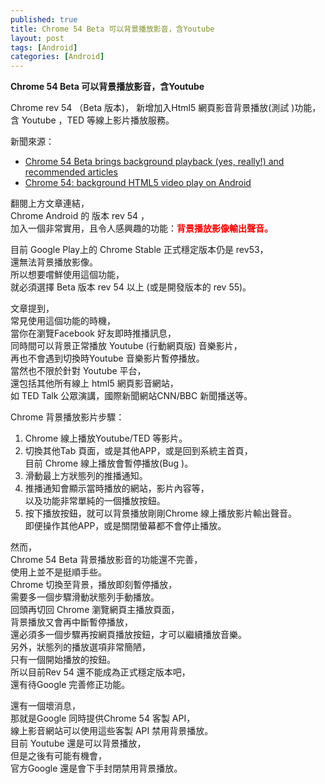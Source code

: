 ```yaml
---
published: true
title: Chrome 54 Beta 可以背景播放影音，含Youtube
layout: post
tags: [Android]
categories: [Android]
---
```


**Chrome 54 Beta 可以背景播放影音，含Youtube**

Chrome rev 54 （Beta 版本)，
新增加入Html5 網頁影音背景播放(測試 )功能，
含 Youtube ，TED 等線上影片播放服務。

新聞來源：   

 * [Chrome 54 Beta brings background playback (yes, really!) and recommended articles][1]   
 * [Chrome 54: background HTML5 video play on Android][2]   
    
翻閱上方文章連結，   
Chrome Android 的 版本 rev 54 ，    
加入一個非常實用，且令人感興趣的功能：**<font color="red">背景播放影像輸出聲音。</font>**    
    
目前 Google Play上的 Chrome Stable 正式穩定版本仍是 rev53，    
還無法背景播放影像。    
所以想要嚐鮮使用這個功能，   
就必須選擇 Beta 版本 rev 54 以上 (或是開發版本的 rev 55)。   

文章提到，   
常見使用這個功能的時機，    
當你在瀏覽Facebook 好友即時推播訊息，   
同時間可以背景正常播放 Youtube (行動網頁版) 音樂影片，   
再也不會遇到切換時Youtube 音樂影片暫停播放。    
當然也不限於針對 Youtube 平台，    
還包括其他所有線上 html5 網頁影音網站，   
如  TED Talk 公眾演講，國際新聞網站CNN/BBC 新聞播送等。   

 Chrome 背景播放影片步驟：   

 1. Chrome 線上播放Youtube/TED 等影片。   
 2. 切換其他Tab 頁面，或是其他APP，或是回到系統主首頁，     
    目前 Chrome 線上播放會暫停播放(Bug )。   
 3. 滑動最上方狀態列的推播通知。   
 4. 推播通知會顯示當時播放的網站，影片內容等，    
    以及功能非常單純的一個播放按鈕。    
 5. 按下播放按鈕，就可以背景播放剛剛Chrome 線上播放影片輸出聲音。    
    即便操作其他APP，或是關閉螢幕都不會停止播放。  
  
然而，   
Chrome 54 Beta 背景播放影音的功能還不完善，   
使用上並不是挺順手些。   
Chrome 切換至背景，播放即刻暫停播放，    
需要多一個步驟滑動狀態列手動播放。   
回頭再切回 Chrome 瀏覽網頁主播放頁面，   
背景播放又會再中斷暫停播放，    
還必須多一個步驟再按網頁播放按鈕，才可以繼續播放音樂。   
另外，狀態列的播放選項非常簡陋，    
只有一個開始播放的按鈕。    
所以目前Rev 54 還不能成為正式穩定版本吧，    
還有待Google 完善修正功能。   

還有一個壞消息，    
那就是Google 同時提供Chrome 54 客製 API，   
線上影音網站可以使用這些客製 API 禁用背景播放。    
目前 Youtube 還是可以背景播放，    
但是之後有可能有機會，   
官方Google 還是會下手封閉禁用背景播放。   

[1]: http://www.androidauthority.com/chrome-54-beta-brings-background-playback-yes-really-recommended-articles-716880/
[2]: http://www.ghacks.net/2016/09/16/chrome-54-background-html5-video-play-on-android/
